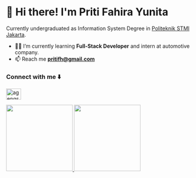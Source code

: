 # 👋 Hi there! I'm Priti Fahira Yunita

Currently undergraduated as Information System Degree in [Politeknik STMI Jakarta](https://www.stmi.ac.id/).<br>
 - 👩‍💻 I’m currently learning **Full-Stack Developer** and intern at automotive company.
 - 📫 Reach me **pritifh@gmail.com**
<h3 align="left">Connect with me ⬇️</h3>
<p align="left">
<a href="https://linkedin.com/in/pritifahirayunita" target="blank"><img align="center" src="https://raw.githubusercontent.com/rahuldkjain/github-profile-readme-generator/master/src/images/icons/Social/linked-in-alt.svg" alt="agengsusila" height="30" width="40" /></a>
</p>

<p align="left">
<a href="https://github.com/pritifahira">
  <img height="180em" src="https://github-readme-stats-eight-theta.vercel.app/api?username=pritifahira&show_icons=true&theme=algolia&include_all_commits=true&count_private=true"/>
  <img height="180em" src="https://github-readme-stats-eight-theta.vercel.app/api/top-langs/?username=pritifahira&layout=compact&theme=algolia"/>
</a>
</p>

